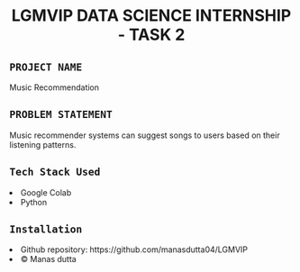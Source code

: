 <h1 align="center">
  <a href="# LGMVIP DATA SCIENCE INTERNSHIP - TASK 2"></a>
  LGMVIP DATA SCIENCE INTERNSHIP - TASK 2
</h1>

## `PROJECT NAME`
Music Recommendation

## `PROBLEM STATEMENT`
Music recommender systems can suggest songs to users based on their listening patterns.
## `Tech Stack Used`
<li>Google Colab</li>
<li>Python</li>

## `Installation`
<li>Github repository: https://github.com/manasdutta04/LGMVIP </li>
<li>© Manas dutta</li>
